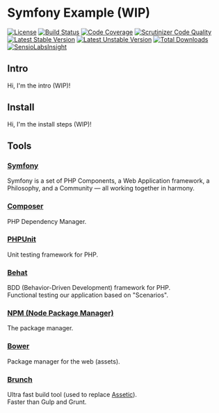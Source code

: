 # Symfony Example (WIP)

[![License](https://poser.pugx.org/irvyne/symfony-example/license.svg)](https://packagist.org/packages/irvyne/symfony-example)
[![Build Status](https://travis-ci.org/Irvyne/symfony-example.svg?branch=master)](https://travis-ci.org/Irvyne/symfony-example)
[![Code Coverage](https://scrutinizer-ci.com/g/Irvyne/symfony-example/badges/coverage.png?b=master)](https://scrutinizer-ci.com/g/Irvyne/symfony-example/?branch=master)
[![Scrutinizer Code Quality](https://scrutinizer-ci.com/g/Irvyne/symfony-example/badges/quality-score.png?b=master)](https://scrutinizer-ci.com/g/Irvyne/symfony-example/?branch=master)
[![Latest Stable Version](https://poser.pugx.org/irvyne/symfony-example/v/stable.svg)](https://packagist.org/packages/irvyne/symfony-example)
[![Latest Unstable Version](https://poser.pugx.org/irvyne/symfony-example/v/unstable.svg)](https://packagist.org/packages/irvyne/symfony-example)
[![Total Downloads](https://poser.pugx.org/irvyne/symfony-example/downloads.svg)](https://packagist.org/packages/irvyne/symfony-example)
[![SensioLabsInsight](https://insight.sensiolabs.com/projects/1a5090d2-0739-40bb-9993-bb66cb07f5a7/mini.png)](https://insight.sensiolabs.com/projects/1a5090d2-0739-40bb-9993-bb66cb07f5a7)

## Intro

Hi, I'm the intro (WIP)!

## Install

Hi, I'm the install steps (WIP)!

## Tools

### [Symfony](https://symfony.com)

Symfony is a set of PHP Components, a Web Application framework, a Philosophy, and a Community — all working together in harmony.

### [Composer](https://getcomposer.org)

PHP Dependency Manager.

### [PHPUnit](https://phpunit.de)

Unit testing framework for PHP.

### [Behat](http://docs.behat.org)

BDD (Behavior-Driven Development) framework for PHP.  
Functional testing our application based on "Scenarios".

### [NPM (Node Package Manager)](https://www.npmjs.com)

The package manager.

### [Bower](http://bower.io)

Package manager for the web (assets).

### [Brunch](http://brunch.io)

Ultra fast build tool (used to replace [Assetic](http://symfony.com/doc/current/cookbook/assetic/index.html)).  
Faster than Gulp and Grunt.
